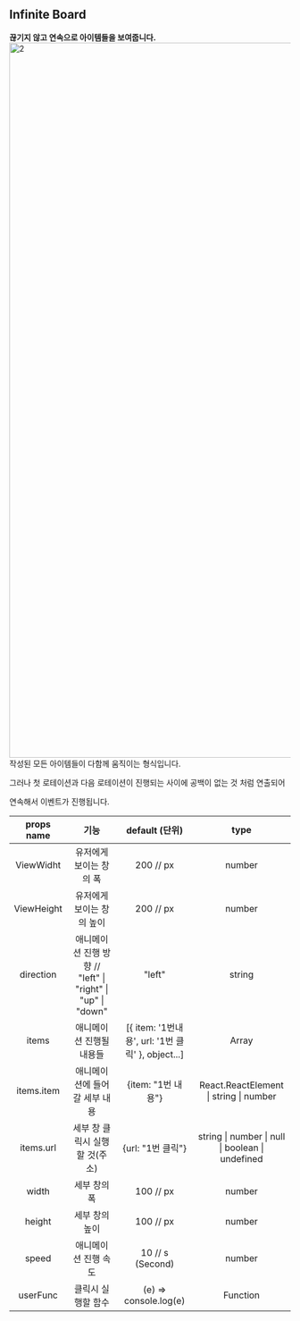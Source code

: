 ## Infinite Board

**끊기지 않고 연속으로 아이템들을 보여줍니다.**
<br>
<img width="1280" alt="2" src="https://user-images.githubusercontent.com/50945715/90157600-e39aeb80-ddc8-11ea-95c9-27ec1d21aeeb.gif">
<br>
작성된 모든 아이템들이 다함께 움직이는 형식입니다.

그러나 첫 로테이션과 다음 로테이션이 진행되는 사이에 공백이 없는 것 처럼 연출되어

연속해서 이벤트가 진행됩니다.

| props name |                            기능                             |                  default (단위)                   |                       type                       |
| :--------: | :---------------------------------------------------------: | :-----------------------------------------------: | :----------------------------------------------: |
| ViewWidht  |                   유저에게 보이는 창의 폭                   |                     200 // px                     |                      number                      |
| ViewHeight |                  유저에게 보이는 창의 높이                  |                     200 // px                     |                      number                      |
| direction  | 애니메이션 진행 방향 // "left" \| "right" \| "up" \| "down" |                      "left"                       |                      string                      |
|   items    |                  애니메이션 진행될 내용들                   | [{ item: '1번내용', url: '1번 클릭' }, object...] |                      Array                       |
| items.item |                애니메이션에 들어갈 세부 내용                |                {item: "1번 내용"}                 |      React.ReactElement \| string \| number      |
| items.url  |               세부 창 클릭시 실행할 것(주소)                |                 {url: "1번 클릭"}                 | string \| number \| null \| boolean \| undefined |
|   width    |                        세부 창의 폭                         |                     100 // px                     |                      number                      |
|   height   |                       세부 창의 높이                        |                     100 // px                     |                      number                      |
|   speed    |                    애니메이션 진행 속도                     |                 10 // s (Second)                  |                      number                      |
|  userFunc  |                     클릭시 실행할 함수                      |               (e) => console.log(e)               |                     Function                     |
